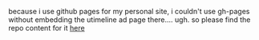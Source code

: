 because i use github pages for my personal site, i couldn't use gh-pages
without embedding the utimeline ad page there.... ugh. so please find the repo
content for it [here](https://github.com/utimeline/utimeline.github.io)
